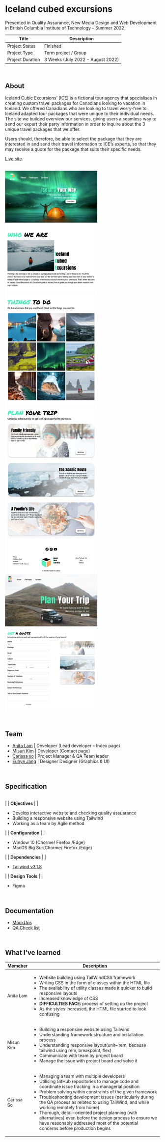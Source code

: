 # Iceland cubed excursions

Presented in Quality Assurance, New Media Design and Web Development in British Columbia Institute of Technology – Summer 2022 


| Title                                       | Description                                           |
| ------------------------------------------- | ----------------------------------------------------- |
| Project Status | Finished |
| Project Type | Term project / Group |
| Project Duration | 3 Weeks (July 2022 - August 2022) |

__<br />__
## About
 
Iceland Cubic Excursions’ (ICE) is a fictional tour agency that specialises in creating custom travel packages for Canadians looking to vacation in Iceland. We offered Canadians who are looking to travel worry-free to Iceland adapted tour packages that were unique to their individual needs. The site we builded overview our services, giving users a seamless way to send our expert their party information in order to inquire about the 3 unique travel packages that we offer.

Users should, therefore, be able to select the package that they are interested in and send their travel information to ICE’s experts, so that they may receive a quote for the package that suits their specific needs.


[Live site](https://icelandcubedexcursions.anitalam.ca/)

__<br />__
<img src="./images/screen1.jpg" alt="index-1" width="300"><img src="./images/screen2.jpg" alt="index-2" width="300"><img src="./images/screen3.jpg" alt="index-3" width="300"><img src="./images/screen4.jpg" alt="contact" width="300">

__<br />__
## Team
* [Anita Lam](http://anitalam.ca/) | Developer (Lead developer – Index page)
* [Misun Kim](https://portfolio.misunkim.ca/) | Developer (Contact page)
* [Carissa so](http://carissaso.ca/) | Project Manager & QA Team leader
* [Euhye Jang](https://eunhye-jang.ca/) | Designer Designer (Graphics & UI)

__<br />__
## Specification

 __<br />__ 
|
| **Objectives** |
| <ul><li>Develop interactive website and checking quality assuarance</li><li>Building a responsive website using Tailwind</li><li>Working as a team by Agile method</li></ul>|
| **Configuration** |
| <ul><li>Window 10 (Chorme/ Firefox /Edge)</li><li>MacOS Big Sur(Chorme/ Firefox /Edge)</li></ul> |
| **Dependencies** |
| <ul><li>[Tailwind v3.1.8](https://tailwindcss.com/docs/installation)</li></ul> |
| **Design Tools** |
| <ul><li>Figma</li></ul> 
__<br />__
## Documentation
* [MockUps](https://www.figma.com/proto/88FTKyhsf1Am1lKix6Fh0L/ICE?node-id=2%3A27&scaling=scale-down&page-id=0%3A1&starting-point-node-id=2%3A27)
* [QA Check list](https://docs.google.com/document/d/16VdX78LR7wkA-d6ozDqCfgHQl2pOFSVo/edit)


__<br />__
## What I've learned
  
| Memeber                                        | Description                                           |
| ------------------------------------------- | ----------------------------------------------------- |
| Anita Lam | <ul><li>Website building using TailWindCSS framework</li><li>Writing CSS in the form of classes within the HTML file</li><li>The availability of utility classes made it quicker to build responsive layouts</li><li>Increased knowledge of CSS</li><li><b>DIFFICULTIES FACE:</b> process of setting up the project</li><li>As the styles increased, the HTML file started to look confusing</li></ul>|
| Misun Kim | <ul><li>Building a responsive website using Tailwind</li><li>Understanding framework structure and installation process</li><li>Understanding responsive layout(unit– rem, because tailwind using rem, breakpoint, flex)</li><li>Communicate with team by project board</li><li>Manage the issue with project board and solve it</li></ul> |
| Carissa So | <ul><li>Managing a team with multiple developers</li><li>Utilising GitHub repositories to manage code and coordinate issue tracking in a managerial position</li><li>Problem solving within constraints of the given framework</li><li>Troubleshooting development issues (particularly during the QA process as related to using TailWind, and while working remotely from home)</li><li>Thorough, detail-oriented project planning (with alternatives) even before the design process to ensure we have reasonably addressed most of the potential concerns before production begins</li></ul> |

   


